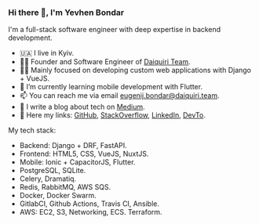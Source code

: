 ### Hi there 👋, I'm Yevhen Bondar

I'm a full-stack software engineer with deep expertise in backend development. 

- 🇺🇦 I live in Kyiv.
- 👷‍♂️ Founder and Software Engineer of [Daiquiri Team](https://daiquiri.team/).
- 👨‍💻 Mainly focused on developing custom web applications with Django + VueJS.
- 📲 I’m currently learning mobile development with Flutter.
- 📫 You can reach me via email eugenij.bondar@daiquiri.team.
- 📝 I write a blog about tech on [Medium](https://medium.com/@eugen1j.bondar).
- 🔗 Here my links: [GitHub](https://github.com/eugen1j), [StackOverflow](https://stackoverflow.com/users/8153147/yevhen-bondar), [LinkedIn](https://www.linkedin.com/in/yevhen-bondar/), [DevTo](https://dev.to/eugen1j).


My tech stack:

- Backend: Django + DRF, FastAPI.
- Frontend: HTML5, CSS, VueJS, NuxtJS.
- Mobile: Ionic + CapacitorJS, Flutter. 
- PostgreSQL, SQLite.
- Celery, Dramatiq.
- Redis, RabbitMQ, AWS SQS.
- Docker, Docker Swarm.
- GitlabCI, Github Actions, Travis CI, Ansible.
- AWS: EC2, S3, Networking, ECS. Terraform.

